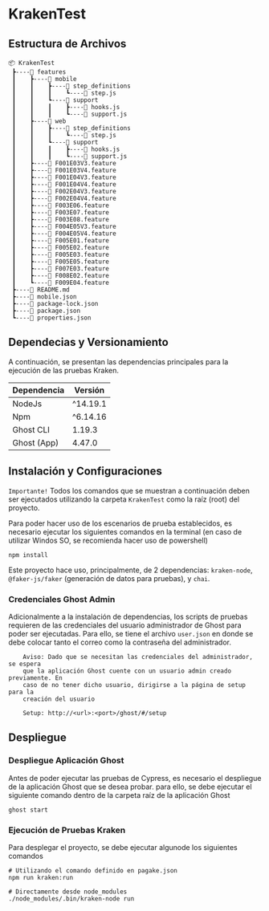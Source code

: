 # KrakenTest


## Estructura de Archivos

```
📦 KrakenTest
 ┣----📂 features
 ┃    ┣----📂 mobile
 ┃    ┃    ┣----📂 step_definitions
 ┃    ┃    ┃    ┗----📜 step.js
 ┃    ┃    ┗----📂 support
 ┃    ┃    ┃    ┣----📜 hooks.js
 ┃    ┃    ┃    ┗----📜 support.js
 ┃    ┣----📂 web
 ┃    ┃    ┣----📂 step_definitions
 ┃    ┃    ┃    ┗----📜 step.js
 ┃    ┃    ┗----📂 support
 ┃    ┃    ┃    ┣----📜 hooks.js
 ┃    ┃    ┃    ┗----📜 support.js
 ┃    ┣----📜 F001E03V3.feature
 ┃    ┣----📜 F001E03V4.feature
 ┃    ┣----📜 F001E04V3.feature
 ┃    ┣----📜 F001E04V4.feature
 ┃    ┣----📜 F002E04V3.feature
 ┃    ┣----📜 F002E04V4.feature
 ┃    ┣----📜 F003E06.feature
 ┃    ┣----📜 F003E07.feature
 ┃    ┣----📜 F003E08.feature
 ┃    ┣----📜 F004E05V3.feature
 ┃    ┣----📜 F004E05V4.feature
 ┃    ┣----📜 F005E01.feature
 ┃    ┣----📜 F005E02.feature
 ┃    ┣----📜 F005E03.feature
 ┃    ┣----📜 F005E05.feature
 ┃    ┣----📜 F007E03.feature
 ┃    ┣----📜 F008E02.feature
 ┃    ┗----📜 F009E04.feature
 ┣----📜 README.md
 ┣----📜 mobile.json
 ┣----📜 package-lock.json
 ┣----📜 package.json
 ┗----📜 properties.json

```

## Dependecias y Versionamiento

A continuación, se presentan las dependencias principales para la ejecución de las pruebas Kraken.

| Dependencia | Versión  |
| ----------- | -------- |
| NodeJs      | ^14.19.1 |
| Npm         | ^6.14.16 |
| Ghost CLI   | 1.19.3   |
| Ghost (App) | 4.47.0   |

## Instalación y Configuraciones

`Importante!` Todos los comandos que se muestran a continuación deben ser ejecutados utilizando la carpeta `KrakenTest` como la raíz (root) del proyecto.

Para poder hacer uso de los escenarios de prueba establecidos, es necesario ejecutar los siguientes comandos en la terminal (en caso de utilizar Windos SO, se recomienda hacer uso de powershell)

```shell
npm install
```

Este proyecto hace uso, principalmente, de 2 dependencias: `kraken-node`, `@faker-js/faker` (generación de datos para pruebas), y `chai`.

### Credenciales Ghost Admin
Adicionalmente a la instalación de dependencias, los scripts de pruebas requieren de las credenciales del usuario administrador de Ghost para poder ser ejecutadas. Para ello, se tiene el archivo `user.json` en donde se debe colocar tanto el correo como la contraseña del administrador.

~~~
    Aviso: Dado que se necesitan las credenciales del administrador, se espera
    que la aplicación Ghost cuente con un usuario admin creado previamente. En
    caso de no tener dicho usuario, dirigirse a la página de setup para la
    creación del usuario
    
    Setup: http://<url>:<port>/ghost/#/setup
~~~


## Despliegue

### Despliegue Aplicación Ghost

Antes de poder ejecutar las pruebas de Cypress, es necesario el despliegue de la aplicación Ghost que se desea probar. para ello, se debe ejecutar el siguiente comando dentro de la carpeta raíz de la aplicación Ghost

```shell
ghost start
```

### Ejecución de Pruebas Kraken
Para desplegar el proyecto, se debe ejecutar algunode los siguientes comandos

```shell
# Utilizando el comando definido en pagake.json
npm run kraken:run

# Directamente desde node_modules
./node_modules/.bin/kraken-node run
```